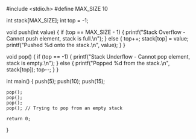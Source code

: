 #include <stdio.h>
#define MAX_SIZE 10

int stack[MAX_SIZE];
int top = -1;

void push(int value) {
    if (top == MAX_SIZE - 1) {
        printf("Stack Overflow - Cannot push element, stack is full.\n");
    } else {
        top++;
        stack[top] = value;
        printf("Pushed %d onto the stack.\n", value);
    }
}

void pop() {
    if (top == -1) {
        printf("Stack Underflow - Cannot pop element, stack is empty.\n");
    } else {
        printf("Popped %d from the stack.\n", stack[top]);
        top--;
    }
}

int main() {
    push(5);
    push(10);
    push(15);

    pop();
    pop();
    pop();
    pop(); // Trying to pop from an empty stack

    return 0;
}

